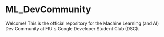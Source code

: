 # ML_DevCommunity
Welcome! This is the official repository for the Machine Learning (and AI) Dev Community at FIU's Google Developer Student Club (DSC).

